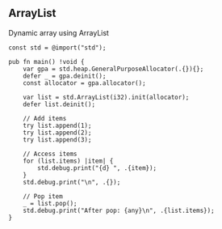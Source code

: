 <!-- METADATA
{
  "title": "Zig ArrayList",
  "tags": [
    "zig",
    "arraylist",
    "data-structures"
  ],
  "language": "zig"
}
-->

## ArrayList
Dynamic array using ArrayList
```zig
const std = @import("std");

pub fn main() !void {
    var gpa = std.heap.GeneralPurposeAllocator(.{}){};
    defer _ = gpa.deinit();
    const allocator = gpa.allocator();

    var list = std.ArrayList(i32).init(allocator);
    defer list.deinit();

    // Add items
    try list.append(1);
    try list.append(2);
    try list.append(3);

    // Access items
    for (list.items) |item| {
        std.debug.print("{d} ", .{item});
    }
    std.debug.print("\n", .{});

    // Pop item
    _ = list.pop();
    std.debug.print("After pop: {any}\n", .{list.items});
}
```
